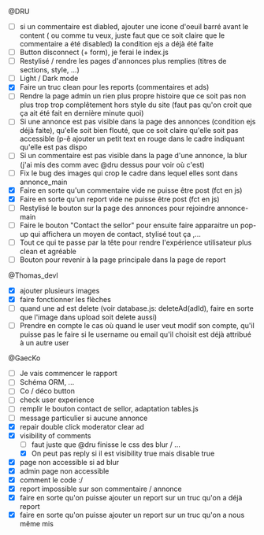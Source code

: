 @DRU 
* [ ] si un commentaire est diabled, ajouter une icone d'oeuil barré avant le content ( ou comme tu veux, juste faut que ce soit claire que le commentaire a été disabled) la condition ejs a déjà été faite
* [ ] Button disconnect (+ form), je ferai le index.js
* [ ] Restylisé / rendre les pages d'annonces plus remplies (titres de sections, style, ...)
* [ ] Light / Dark mode 
* [X] Faire un truc clean pour les reports (commentaires et ads)
* [ ] Rendre la page admin un rien plus propre histoire que ce soit pas non plus trop trop complêtement hors style du site (faut pas qu'on croit que ça ait été fait en dernière minute quoi)
* [ ] Si une annonce est pas visible dans la page des annonces (condition ejs déjà faite), qu'elle soit bien flouté, que ce soit claire qu'elle soit pas accessible (p-ê ajouter un petit text en rouge dans le cadre indiquant qu'elle est pas dispo
* [ ] Si un commentaire est pas visible dans la page d'une annonce, la blur (j'ai mis des comm avec @dru dessus pour voir où c'est)
* [ ] Fix le bug des images qui crop le cadre dans lequel elles sont dans annonce_main
* [X] Faire en sorte qu'un commentaire vide ne puisse être post (fct en js)
* [X] Faire en sorte qu'un report vide ne puisse être post (fct en js)
* [ ] Restylisé le bouton sur la page des annonces pour rejoindre annonce-main
* [ ] Faire le bouton "Contact the sellor" pour ensuite faire apparaitre un pop-up qui affichera un moyen de contact, stylisé tout ça ,... 
* [ ] Tout ce qui te passe par la tête pour rendre l'expérience utilisateur plus clean et agréable
* [ ] Bouton pour revenir à la page principale dans la page de report

@Thomas_devl 
* [X] ajouter plusieurs images 
* [X] faire fonctionner les flèches 
* [ ] quand une ad est delete (voir database.js: deleteAd(adId), faire en sorte que l'image dans upload soit delete 
aussi)
* [ ] Prendre en compte le cas où quand le user veut modif son compte, qu'il puisse pas le faire si le username ou email qu'il choisit est déjà attribué à un autre user

@GaecKo 
* [ ] Je vais commencer le rapport 
* [ ] Schéma ORM, ...
* [ ] Co / déco button
* [ ] check user experience
* [ ] remplir le bouton contact de sellor, adaptation tables.js
* [ ] message particulier si aucune annonce
* [X] repair double click moderator clear ad
* [X] visibility of comments 
    * [ ] faut juste que @dru finisse le css des blur / ...
    * [X] On peut pas reply si il est visibility true mais disable true
* [X] page non accessible si ad blur
* [X] admin page non accessible
* [X] comment le code :/
* [X] report impossible sur son commentaire / annonce
* [X] faire en sorte qu'on puisse ajouter un report sur un truc qu'on a déjà report
* [X] faire en sorte qu'on puisse ajouter un report sur un truc qu'on a nous même mis
